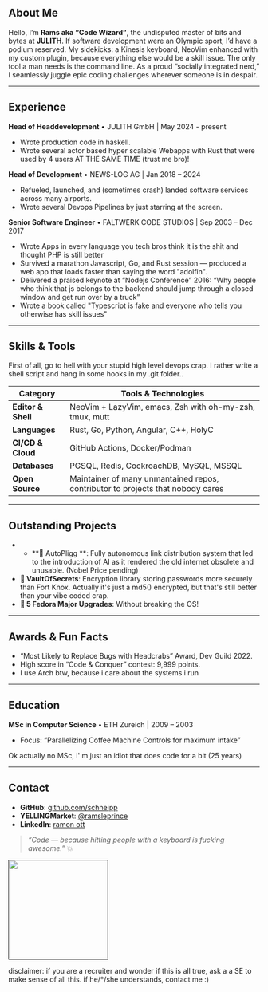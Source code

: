 
## About Me

Hello, I’m **Rams aka “Code Wizard”**, the undisputed master of bits and bytes at **JULITH**. 
If software development were an Olympic sport, I’d have a podium reserved. 
My sidekicks: a Kinesis keyboard, NeoVim enhanced with my custom plugin, because everything else would be a skill issue. The only tool a man needs is the command line.
As a proud “socially integrated nerd,” I seamlessly juggle epic coding challenges wherever someone is in despair. 

---

## Experience

**Head of Headdevelopment** • JULITH GmbH | May 2024 - present
* Wrote production code in haskell.
* Wrote several actor based hyper scalable Webapps with Rust that were used by 4 users AT THE SAME TIME (trust me bro)!

**Head of Development** • NEWS-LOG AG | Jan 2018 – 2024

* Refueled, launched, and (sometimes crash)  landed software services across many airports.
* Wrote several Devops Pipelines by just starring at the screen.

**Senior Software Engineer** • FALTWERK CODE STUDIOS | Sep 2003 – Dec 2017

* Wrote Apps in every language you tech bros think it is the shit and thought PHP is still better
* Survived a marathon Javascript, Go, and Rust session — produced a web app that loads faster than saying the word "adolfin".
* Delivered a praised keynote at “Nodejs Conference” 2016: “Why people who think that js belongs to the backend should jump through a closed window and get run over by a truck”
* Wrote a book called "Typescript is fake and everyone who tells you otherwise has skill issues"

---

## Skills & Tools

First of all, go to hell with your stupid high level devops crap. I rather write a shell script and hang in some hooks in my .git folder..

| Category           | Tools & Technologies                                    | 
| ------------------ | ------------------------------------------------------- | 
| **Editor & Shell** | NeoVim + LazyVim, emacs, Zsh with oh-my-zsh, tmux, mutt | 
| **Languages**      | Rust, Go, Python, Angular, C++, HolyC              | 
| **CI/CD & Cloud**  | GitHub Actions, Docker/Podman | 
| **Databases**      | PGSQL, Redis, CockroachDB, MySQL, MSSQL                          |
| **Open Source**    | Maintainer of many unmantained repos, contributor to projects that nobody cares|

---

## Outstanding Projects

* * **🔐 AutoPligg **: Fully autonomous link distribution system that led to the introduction of AI as it rendered the old internet obsolete and unusable. (Nobel Price pending)
* **🔐 VaultOfSecrets**: Encryption library storing passwords more securely than Fort Knox. Actually it's just a md5() encrypted, but that's still better than your vibe coded crap.
* **👾 5 Fedora Major Upgrades**: Without breaking the OS!


---

## Awards & Fun Facts

* “Most Likely to Replace Bugs with Headcrabs” Award, Dev Guild 2022.
* High score in “Code & Conquer” contest: 9,999 points.
* I use Arch btw, because i care about the systems i run

---

## Education

**MSc in Computer Science** • ETH Zureich | 2009 – 2003
* Focus: “Parallelizing Coffee Machine Controls for maximum intake”

Ok actually no MSc, i' m just an idiot that does code for a bit (25 years)

---

## Contact

* **GitHub**: [github.com/schneipp](https://github.com/schneipp)
* **YELLINGMarket**: [@ramsleprince](https://twitter.com/ramsleprince)
* **LinkedIn**: [ramon ott]([https://www.linkedin.com/in/ramon-schneider](https://www.linkedin.com/in/ramon-ott-634237b1/))

> *“Code — because hitting people with a keyboard is fucking awesome.”* 💥


<a href="">
  <img height=200 align="center" src="https://github-readme-stats.vercel.app/api/top-langs?username=schneipp&layout=compact&langs_count=8&card_width=320" />
</a>


disclaimer: if you are a recruiter and wonder if this  is all true, ask a a SE to make sense of all this. if he/*/she understands, contact me :)
